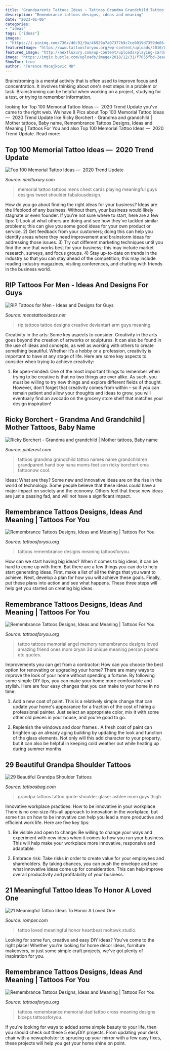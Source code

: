 ```yaml
---
title: "Grandparents Tattoos Ideas ~ Tattoos Grandma Grandchild Tattoo Names Name Grandchildren Grandparent Hand Boy Nana Moms Feet Son Ricky Borchert Oma Tattoonow Cool"
description: "Remembrance tattoos designs, ideas and meaning"
date: "2023-01-06"
categories:
- "ideas"
tags: ["ideas"]
images:
- "https://i.pinimg.com/736x/46/92/9a/46929a7a07377b9c7ce0019d7359de86--google-search-love-this.jpg"
featuredImage: "https://www.tattoosforyou.org/wp-content/uploads/2016/05/Tattoos-of-Remembrance.jpg"
featured_image: "http://nextluxury.com/wp-content/uploads/playing-cards-memorial-mens-chest-tattoo.jpg"
image: "https://imgix.bustle.com/uploads/image/2018/12/31/f7055fbd-2eae-4aa5-8618-0b8b07f1c25b-cwwvdkyxeaipcqx.jpg?w=632&amp;auto=format%2Ccompress&amp;cs=srgb&amp;q=70&amp;fit=crop&amp;crop=faces"
ShowToc: true
author: "Terence Macejkovic MD"
---
```



Brainstroming is a mental activity that is often used to improve focus and concentration. It involves thinking about one's next steps in a problem or task. Brainstroming can be helpful when working on a project, studying for a test, or trying to remember information.

	

		
looking for Top 100 Memorial Tattoo Ideas — ️ 2020 Trend Update you've came to the right web. We have 8 Pics about Top 100 Memorial Tattoo Ideas — ️ 2020 Trend Update like Ricky Borchert - Grandma and grandchild | Mother tattoos, Baby name, Remembrance Tattoos Designs, Ideas and Meaning | Tattoos For You and also Top 100 Memorial Tattoo Ideas — ️ 2020 Trend Update. Read more:
		
    
## Top 100 Memorial Tattoo Ideas — ️ 2020 Trend Update

<img loading=lazy src="http://nextluxury.com/wp-content/uploads/playing-cards-memorial-mens-chest-tattoo.jpg" onerror="this.onerror=null;this.src='https://tse1.mm.bing.net/th?id=OIP.5UvppBt3w_oNBJAcD5dh3gHaHN&amp;pid=15.1';" alt="Top 100 Memorial Tattoo Ideas — ️ 2020 Trend Update">

_Source: nextluxury.com_

>memorial tattoo tattoos mens chest cards playing meaningful guys designs tweet shoulder fabulousdesign. 

	

How do you go about finding the right ideas for your business?
Ideas are the lifeblood of any business. Without them, your business would likely stagnate or even founder. If you're not sure where to start, here are a few tips: 1) Look at what others are doing and see how they've tackled similar problems; this can give you some good ideas for your own product or service. 2) Get feedback from your customers; doing this can help you identify areas where they need improvement and brainstorm ideas for addressing those issues. 3) Try out different marketing techniques until you find the one that works best for your business; this may include market research, surveys, and focus groups. 4) Stay up-to-date on trends in the industry so that you can stay ahead of the competition; this may include reading industry magazines, visiting conferences, and chatting with friends in the business world.

    
## RIP Tattoos For Men - Ideas And Designs For Guys

<img loading=lazy src="http://www.menstattooideas.net/tattooimages/2017/09/rip-tattoos-15.jpg" onerror="this.onerror=null;this.src='https://tse3.mm.bing.net/th?id=OIP.k2wFFY4HrpwNzy8uqPl7FgHaLE&amp;pid=15.1';" alt="RIP Tattoos for Men - Ideas and Designs for Guys">

_Source: menstattooideas.net_

>rip tattoos tattoo designs creative deviantart arm guys meaning. 

	

Creativity in the arts: Some key aspects to consider.
Creativity in the arts goes beyond the creation of artworks or sculptures. It can also be found in the use of ideas and concepts, as well as working with others to create something beautiful. Whether it’s a hobby or a profession, creativity is important to have at any stage of life. Here are some key aspects to consider when trying to achieve creativity: 
1) Be open-minded: One of the most important things to remember when trying to be creative is that no two things are ever alike. As such, you must be willing to try new things and explore different fields of thought. However, don’t forget that creativity comes from within – so if you can remain patient and allow your thoughts and ideas to grow, you will eventually find an avocado on the grocery store shelf that matches your design inspiration!

    
## Ricky Borchert - Grandma And Grandchild | Mother Tattoos, Baby Name

<img loading=lazy src="https://i.pinimg.com/736x/46/92/9a/46929a7a07377b9c7ce0019d7359de86--google-search-love-this.jpg" onerror="this.onerror=null;this.src='https://tse4.mm.bing.net/th?id=OIP.jSlP6MS3OJbpNay9dhZlBgAAAA&amp;pid=15.1';" alt="Ricky Borchert - Grandma and grandchild | Mother tattoos, Baby name">

_Source: pinterest.com_

>tattoos grandma grandchild tattoo names name grandchildren grandparent hand boy nana moms feet son ricky borchert oma tattoonow cool. 

	

Ideas: What are they?
Some new and innovative ideas are on the rise in the world of technology. Some people believe that these ideas could have a major impact on society and the economy. Others feel that these new ideas are just a passing fad, and will not have a significant impact.

    
## Remembrance Tattoos Designs, Ideas And Meaning | Tattoos For You

<img loading=lazy src="https://www.tattoosforyou.org/wp-content/uploads/2016/05/Tattoos-of-Remembrance.jpg" onerror="this.onerror=null;this.src='https://tse3.mm.bing.net/th?id=OIP.sfR_g3lYk49aQIqVd4JMMAHaJ4&amp;pid=15.1';" alt="Remembrance Tattoos Designs, Ideas and Meaning | Tattoos For You">

_Source: tattoosforyou.org_

>tattoos remembrance designs meaning tattoosforyou. 

	

How can we start having big ideas?
When it comes to big ideas, it can be hard to come up with them. But there are a few things you can do to help start generating ideas. First, make a list of all the things that you want to achieve. Next, develop a plan for how you will achieve these goals. Finally, put these plans into action and see what happens. These three steps will help get you started on creating big ideas.

    
## Remembrance Tattoos Designs, Ideas And Meaning | Tattoos For You

<img loading=lazy src="https://www.tattoosforyou.org/wp-content/uploads/2016/05/Remembrance-Tattoo.jpg" onerror="this.onerror=null;this.src='https://tse2.mm.bing.net/th?id=OIP.unOfN5zc_5z4Dl-O6DK96QHaJ4&amp;pid=15.1';" alt="Remembrance Tattoos Designs, Ideas and Meaning | Tattoos For You">

_Source: tattoosforyou.org_

>tattoo tattoos memorial angel memory remembrance designs loved amazing friend ones mom bryan 3d unique meaning person poems etc quotes. 

	

Improvements you can get from a contractor: How can you choose the best option for renovating or upgrading your home?
There are many ways to improve the look of your home without spending a fortune. By following some simple DIY tips, you can make your home more comfortable and stylish. Here are four easy changes that you can make to your home in no time:
1. Add a new coat of paint. This is a relatively simple change that can update your home's appearance for a fraction of the cost of hiring a professional painter. Just select an appropriate color, mix it with some other old pieces in your house, and you're good to go.

2. Replenish the windows and door frames . A fresh coat of paint can brighten up an already aging building by updating the look and function of the glass elements. Not only will this add character to your property, but it can also be helpful in keeping cold weather out while heating up during summer months.


    
## 29 Beautiful Grandpa Shoulder Tattoos

<img loading=lazy src="http://www.tattoosbag.com/wp-content/uploads/2016/09/Grandpa-Quote-Tattoo-On-Back-sg1317-598x800.jpg" onerror="this.onerror=null;this.src='https://tse3.mm.bing.net/th?id=OIP.O-9oveBd-XT_s6G8Ex-l5gHaJ6&amp;pid=15.1';" alt="29 Beautiful Grandpa Shoulder Tattoos">

_Source: tattoosbag.com_

>grandpa tattoos tattoo quote shoulder glaser ashlee mom guys thigh. 

	

Innovative workplace practices: How to be innovative in your workplace
There is no one-size-fits-all approach to innovation in the workplace, but some tips on how to be innovative can help you lead a more productive and efficient work life. Here are five key tips:
1. Be visible and open to change: Be willing to change your ways and experiment with new ideas when it comes to how you run your business. This will help make your workplace more innovative, responsive and adaptable.

2. Embrace risk: Take risks in order to create value for your employees and shareholders. By taking chances, you can push the envelope and see what innovative ideas come up for consideration. This can help improve overall productivity and profitability of your business.


    
## 21 Meaningful Tattoo Ideas To Honor A Loved One

<img loading=lazy src="https://imgix.bustle.com/uploads/image/2018/12/31/f7055fbd-2eae-4aa5-8618-0b8b07f1c25b-cwwvdkyxeaipcqx.jpg?w=632&amp;auto=format%2Ccompress&amp;cs=srgb&amp;q=70&amp;fit=crop&amp;crop=faces" onerror="this.onerror=null;this.src='https://tse3.mm.bing.net/th?id=OIP.5ZPqhJXqtBFNS0ofrjZ90AHaNM&amp;pid=15.1';" alt="21 Meaningful Tattoo Ideas To Honor A Loved One">

_Source: romper.com_

>tattoo loved meaningful honor heartbeat mohawk studio. 

	

Looking for some fun, creative and easy DIY ideas? You've come to the right place! Whether you're looking for home décor ideas, furniture makeovers, or just some simple craft projects, we've got plenty of inspiration for you.

    
## Remembrance Tattoos Designs, Ideas And Meaning | Tattoos For You

<img loading=lazy src="https://www.tattoosforyou.org/wp-content/uploads/2016/05/Remembrance-Tattoos-for-Dad.jpg" onerror="this.onerror=null;this.src='https://tse1.mm.bing.net/th?id=OIP.D7Kqv4wuNqKLKSctn3PmGgHaJI&amp;pid=15.1';" alt="Remembrance Tattoos Designs, Ideas and Meaning | Tattoos For You">

_Source: tattoosforyou.org_

>tattoos remembrance memorial dad tattoo cross meaning designs biceps tattoosforyou. 

	

If you're looking for ways to added some simple beauty to your life, then you should check out these 5 easyDIY projects. From updating your desk chair with a newupholster to sprucing up your mirror with a few easy fixes, these projects will help you get your home shine on point.

